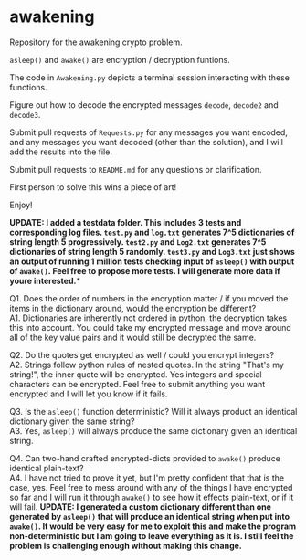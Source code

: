 # awakening
Repository for the awakening crypto problem.

`asleep()` and `awake()` are encryption / decryption funtions.

The code in `Awakening.py` depicts a terminal session interacting with these functions.

Figure out how to decode the encrypted messages `decode`, `decode2` and `decode3`.

Submit pull requests of `Requests.py` for any messages you want encoded, and any messages you want decoded (other than the solution), and I will add the results into the file.

Submit pull requests to `README.md` for any questions or clarification.

First person to solve this wins a piece of art!

Enjoy!

**UPDATE: I added a testdata folder. This includes 3 tests and corresponding log files. `test.py` and `log.txt` generates 7^5 dictionaries of string length 5 progressively. `test2.py` and `Log2.txt` generates 7^5 dictionaries of string length 5 randomly. `test3.py` and `Log3.txt` just shows an output of running 1 million tests checking input of `asleep()` with output of `awake()`. Feel free to propose more tests. I will generate more data if youre interested.***


Q1. Does the order of numbers in the encryption matter / if you moved the items in the dictionary around, would the encryption be different?  
A1. Dictionaries are inherently not ordered in python, the decryption takes this into account. You could take my encrypted message and move around all of the key value pairs and it would still be decrypted the same.

Q2. Do the quotes get encrypted as well / could you encrypt integers?  
A2. Strings follow python rules of nested quotes. In the string "That's my string!", the inner quote will be encrypted. Yes integers and special characters can be encrypted. Feel free to submit anything you want encrypted and I will let you know if it fails.

Q3. Is the `asleep()` function deterministic? Will it always product an identical dictionary given the same string?  
A3. Yes, `asleep()` will always produce the same dictionary given an identical string.

Q4. Can two-hand crafted encrypted-dicts provided to `awake()` produce identical plain-text?  
A4. I have not tried to prove it yet, but I'm pretty confident that that is the case, yes. Feel free to mess around with any of the things I have encrypted so far and I will run it through `awake()` to see how it effects plain-text, or if it will fail. **UPDATE: I generated a custom dictionary different than one generated by `asleep()` that will produce an identical string when put into `awake()`. It would be very easy for me to exploit this and make the program non-deterministic but I am going to leave everything as it is. I still feel the problem is challenging enough without making this change.**
